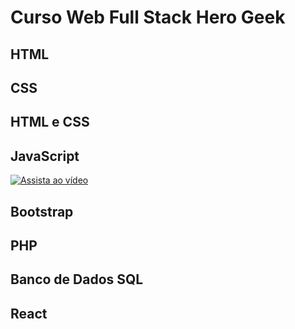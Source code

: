 # Curso Web Full Stack Hero Geek

<!-- Colocar os Videos, exercicios para casa, bem como as respostas dos exercicios -->

## HTML

## CSS

## HTML e CSS

## JavaScript

[![Assista ao vídeo](https://img.youtube.com/vi/42TShjXR0m0/0.jpg)](https://www.youtube.com/watch?v=42TShjXR0m0)

## Bootstrap

## PHP

## Banco de Dados SQL

## React
